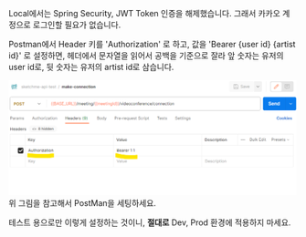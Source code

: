 Local에서는 Spring Security, JWT Token 인증을 해제했습니다. 그래서 카카오 계정으로 로그인할 필요가 없습니다.

Postman에서 Header 키를 'Authorization' 로 하고, 값을 'Bearer {user id} {artist id}' 로 설정하면, 헤더에서 문자열을 읽어서 공백을 기준으로 잘라 앞 숫자는 유저의 user id로, 뒷 숫자는 유저의 artist id로 삼습니다.

![](c_1.png)
위 그림을 참고해서 PostMan을 세팅하세요.

테스트 용으로만 이렇게 설정하는 것이니, **절대로** Dev, Prod 환경에 적용하지 마세요.